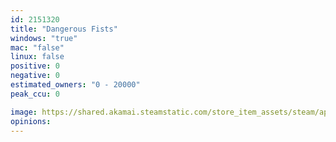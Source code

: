 ```yaml
---
id: 2151320
title: "Dangerous Fists"
windows: "true"
mac: "false"
linux: false
positive: 0
negative: 0
estimated_owners: "0 - 20000"
peak_ccu: 0

image: https://shared.akamai.steamstatic.com/store_item_assets/steam/apps/2151320/header.jpg?t=1665144483
opinions:
---
```

